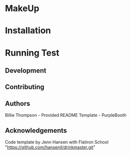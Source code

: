 # MakeUp



# Installation

# Running Test

## Development 

## Contributing

## Authors 

Billie Thompson - Provided README Template - PurpleBooth

## Acknowledgements

Code template by Jenn Hansen with Flatiron School "https://github.com/hansenjl/drinkmaster.git"